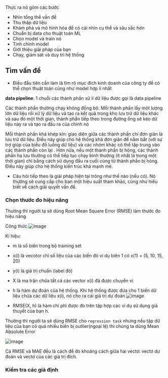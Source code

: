 Thực ra nó gôm các bước
- Nhìn tổng thể vấn đề
- Thu thập dữ liệu
- Khám phá và mô hình hóa để có cái nhìn cụ thể và sâu sắc hơn 
- Chuẩn bị data cho thuật toán ML
- Chọn model và train nó
- Tinh chỉnh model
- Giới thiệu giải pháp của bạn
- Chạy, giám sát và duy trì hệ thống


## Tìm vấn đề
- Điều đầu tiên cần làm là tìm rõ mục đích kinh doanh của công ty để có thể chọn thuật toán cũng như model hợp lí nhất

**data pipeline**: 1 chuỗi các thành phần xử lí dữ liệu được gọi là data pipeline

Các thành phần thường chạy không đồng bộ. Mỗi thành phần lấy một lượng lớn dữ liệu rồi xử lý dữ liệu và tạo ra kết quả trong 
kho lưu trữ dữ liệu khác và sau đó một thời gian, thành phần tiếp theo trong đường ống sẽ kéo dữ liệu này ra và tạo ra đầu ra 
của chính nó

Mỗi thành phần khá khép kín: giao diện giữa các thành phần chỉ đơn giản là lưu trữ dữ liệu. 
Điều này giúp cho hệ thống khá đơn giản để nắm bắt (với sự trợ giúp của biểu đồ luồng dữ liệu) và 
các nhóm khác có thể tập trung vào các thành phần còn lại . Hơn nữa, nếu một thành phần bị hỏng, 
các thành phần hạ lưu thường có thể tiếp tục chạy bình thường (ít nhất là trong một thời gian) chỉ bằng cách 
sử dụng đầu ra cuối cùng từ thành phần bị hỏng. Điều này giúp cho hệ thống kiến trúc khá mạnh mẽ.

- Câu hỏi tiếp theo là giải pháp hiện tại trông như thế nào (nếu có). Nó thường sẽ cung cấp cho bạn một hiệu suất tham khảo,
cũng như hiểu biết về cách giải quyết vấn đề.

### Chọn thước đo hiệu năng
Thường thì người ta sẽ dùng Root Mean Square Error (RMSE) làm thước đo hiệu năng 

Công thức
![image](https://user-images.githubusercontent.com/45547213/61774445-10c4d680-ae21-11e9-9da2-81ed0a968e95.png)

Kí hiệu: 
- m là số biến trong bộ training set
- x(i) là vecotor chỉ số liệu của các biến đó ví dụ biên 1 có x(1) = (5, 10, 15, 20)
- y(i) là giá trị chuẩn (label đó)
- X là ma trận chứa tất cả các vector x(i) đã được chuyển vị
- h là hàm dự đoán của hệ thống. Khi hệ thống được đưa cho 1 biến dữ liệu chứa các dữ liệu x(i), nó cho ra cái giá trị dự đoán
![image](https://user-images.githubusercontent.com/45547213/61774944-1ff85400-ae22-11e9-934f-94f22734cbdd.png)

- RMSE(X, h) là hàm chi phí được đo trên tập hợp các ví dụ sử dụng giả thuyết của bạn h.

Thường thì người ta sẽ dùng RMSE cho `regression task` nhưng nếu tập dữ liệu của bạn có quá nhiều biến bị outlier(ngoại lệ) thì
chúng ta dùng Mean Absolute Error

![image](https://user-images.githubusercontent.com/45547213/61775476-3521b280-ae23-11e9-801b-dea1ad223178.png)

Cả RMSE và MAE đều là cách để đo khoảng cách giữa hai vectơ: vectơ dự đoán và vectơ của các giá trị đích.

### Kiểm tra các giả định










